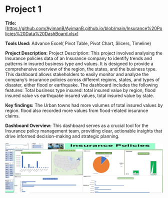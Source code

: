 # Project 1

**Title:** [https://github.com/AyimanB/AyimanB.github.io/blob/main/Insurance%20Policies%20Data%20DashBoard.xlsx]

**Tools Used:** Advance Excel( Pivot Table, Pivot Chart, Slicers, Timeline)

**Project Description:** Project Description: This project involved analysing the Insurance policies data of an Insurance company to identify trends and patterns in insured business type and values. It is designed to provide a comprehensive overview of the region, the states, and the business type. This dashboard allows stakeholders to easily monitor and analyze the company’s insurance policies across different regions, states, and types of disaster, either flood or earthquake. The dashboard includes the following features: Total business type insured: total insured value by region, flood insured value vs earthquake insured values, total insured value by state.

**Key findings:**  The Urban towns had more volumes of total insured values by region. flood also recorded more values from flood-related insurance claims.

**Dashboard Overview:** This dashboard serves as a crucial tool for the Insurance policy management team, providing clear, actionable insights that drive informed decision-making and strategic planning.

![Insurance](Insurance.jpg)
